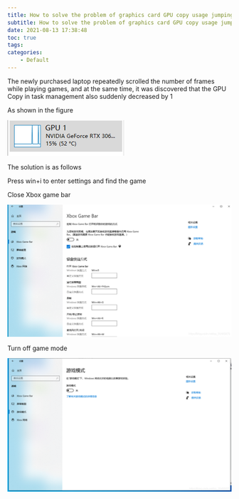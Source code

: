 ```yaml
---
title: How to solve the problem of graphics card GPU copy usage jumping around
subtitle: How to solve the problem of graphics card GPU copy usage jumping around
date: 2021-08-13 17:38:48
toc: true
tags: 
categories: 
    - Default
---
```


The newly purchased laptop repeatedly scrolled the number of frames while playing games, and at the same time, it was discovered that the GPU Copy in task management also suddenly decreased by 1

As shown in the figure

![img](https://raw.githubusercontent.com/james-curtis/james-curtis.github.io/main/static/images/20210813173611331.png)

The solution is as follows

Press win+i to enter settings and find the game

Close Xbox game bar

![img](https://raw.githubusercontent.com/james-curtis/james-curtis.github.io/main/static/images/20210813173730779.png)

Turn off game mode

![img](https://raw.githubusercontent.com/james-curtis/james-curtis.github.io/main/static/images/20210813173813344.png)